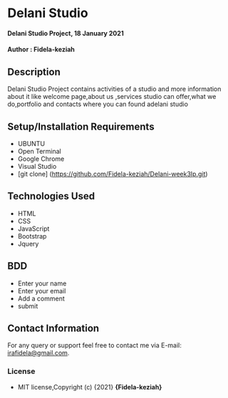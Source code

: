 # Delani Studio
#### Delani Studio Project, 18 January 2021
#### Author : Fidela-keziah
## Description
Delani Studio Project contains activities of a studio and more information about it like  welcome page,about us ,services studio can offer,what we do,portfolio and contacts where you can found adelani studio 
## Setup/Installation Requirements
* UBUNTU
* Open Terminal
* Google Chrome
* Visual Studio
* [git clone] (https://github.com/Fidela-keziah/Delani-week3Ip.git)
## Technologies Used
* HTML
* CSS
* JavaScript
* Bootstrap
* Jquery
## BDD
* Enter  your name
* Enter your email
* Add a comment
* submit
## Contact Information
For any query or support feel free to contact me via E-mail: irafidela@gmail.com.
### License
* MIT license,Copyright (c) {2021} **{Fidela-keziah}**